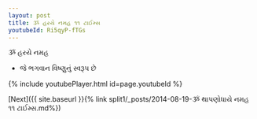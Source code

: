 ```yaml
---
layout: post
title: ૐ હરયે નમહ ૧૧ ટાઈમ્સ
youtubeId: Ri5qyP-fTGs
---
```

 
 
 ૐ હરયે નમહ  
 
 -  જે ભગવાન વિષ્ણુનું સ્વરૂપ છે 
 
  
 
  
 
 
 
 
 
 


{% include youtubePlayer.html id=page.youtubeId %}
 
[Next]({{ site.baseurl }}{% link  split1/_posts/2014-08-19-ૐ થાપણોધાયે નમહ ૧૧ ટાઈમ્સ.md%})
 
